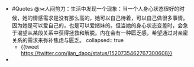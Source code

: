 - #Quotes @✂️人间剪刀：生活中发现一个现象：当一个人身心状态很好的时候，她的情感需求是没有那么高的，她可以自己待着，可以自己做很多事情。因为她是可以爱自己的，也是可以爱媎妹的。但当她的身心状态变差时，会急于渴望从某段关系中获得拯救和解脱。内在会有一种匮乏感，希望通过对亲密关系的需求来弥补焦虑与匮乏。
  collapsed:: true
	- {{tweet https://twitter.com/jian_daoo/status/1520735462767300608}}
-